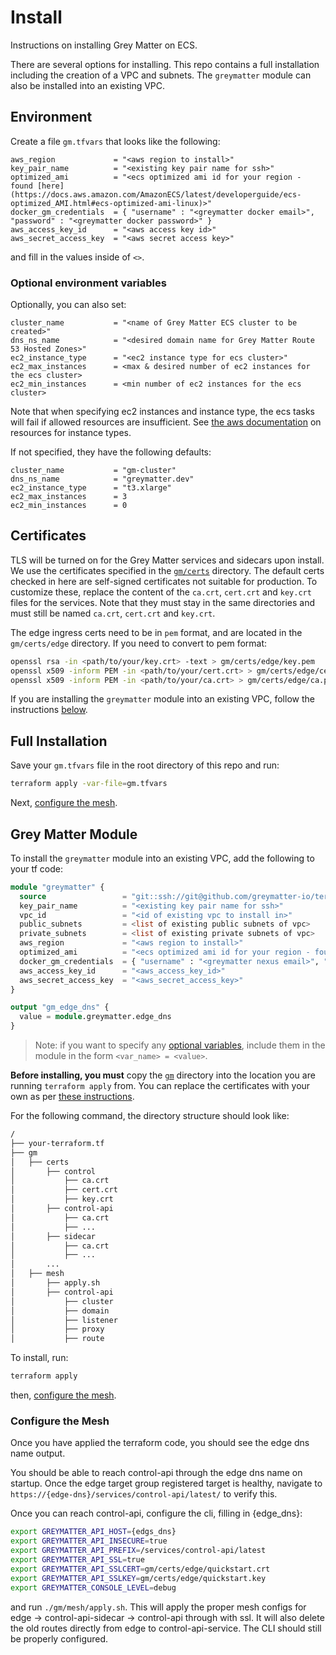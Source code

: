 # Install

Instructions on installing Grey Matter on ECS.

There are several options for installing. This repo contains a full installation including the creation of a VPC and subnets. The `greymatter` module can also be installed into an existing VPC.

## Environment

Create a file `gm.tfvars` that looks like the following:

```hcl
aws_region             = "<aws region to install>"
key_pair_name          = "<existing key pair name for ssh>"
optimized_ami          = "<ecs optimized ami id for your region - found [here](https://docs.aws.amazon.com/AmazonECS/latest/developerguide/ecs-optimized_AMI.html#ecs-optimized-ami-linux)>"
docker_gm_credentials  = { "username" : "<greymatter docker email>", "password" : "<greymatter docker password>" }
aws_access_key_id      = "<aws access key id>"
aws_secret_access_key  = "<aws secret access key>"
```

and fill in the values inside of `<>`.

### Optional environment variables

Optionally, you can also set:

```hcl
cluster_name           = "<name of Grey Matter ECS cluster to be created>"
dns_ns_name            = "<desired domain name for Grey Matter Route 53 Hosted Zones>"
ec2_instance_type      = "<ec2 instance type for ecs cluster>"
ec2_max_instances      = <max & desired number of ec2 instances for the ecs cluster>
ec2_min_instances      = <min number of ec2 instances for the ecs cluster>
```

Note that when specifying ec2 instances and instance type, the ecs tasks will fail if allowed resources are insufficient. See [the aws documentation](https://docs.aws.amazon.com/AmazonECS/latest/developerguide/container-instance-eni.html#eni-trunking-supported-instance-types) on resources for instance types.

If not specified, they have the following defaults:

```hcl
cluster_name           = "gm-cluster"
dns_ns_name            = "greymatter.dev"
ec2_instance_type      = "t3.xlarge"
ec2_max_instances      = 3
ec2_min_instances      = 0
```

## Certificates

TLS will be turned on for the Grey Matter services and sidecars upon install. We use the certificates specified in the [`gm/certs`](gm/certs) directory. The default certs checked in here are self-signed certificates not suitable for production. To customize these, replace the content of the `ca.crt`, `cert.crt` and `key.crt` files for the services. Note that they must stay in the same directories and must still be named `ca.crt`, `cert.crt` and `key.crt`.

The edge ingress certs need to be in `pem` format, and are located in the `gm/certs/edge` directory. If you need to convert to pem format:

```bash
openssl rsa -in <path/to/your/key.crt> -text > gm/certs/edge/key.pem
openssl x509 -inform PEM -in <path/to/your/cert.crt> > gm/certs/edge/cert.pem
openssl x509 -inform PEM -in <path/to/your/ca.crt> > gm/certs/edge/ca.pem
```

If you are installing the `greymatter` module into an existing VPC, follow the instructions [below](#grey-matter-module).

## Full Installation

Save your `gm.tfvars` file in the root directory of this repo and run:

```bash
terraform apply -var-file=gm.tfvars
```

Next, [configure the mesh](#configure-the-mesh).

## Grey Matter Module

To install the `greymatter` module into an existing VPC, add the following to your tf code:

```tf
module "greymatter" {
  source                 = "git::ssh://git@github.com/greymatter-io/terraform-greymatter-ecs//greymatter?ref=master"
  key_pair_name          = "<existing key pair name for ssh>"
  vpc_id                 = "<id of existing vpc to install in>"
  public_subnets         = <list of existing public subnets of vpc>
  private_subnets        = <list of existing private subnets of vpc>
  aws_region             = "<aws region to install>"
  optimized_ami          = "<ecs optimized ami id for your region - found [here](https://docs.aws.amazon.com/AmazonECS/latest/developerguide/ecs-optimized_AMI.html#ecs-optimized-ami-linux)>"
  docker_gm_credentials  = { "username" : "<greymatter nexus email>", "password" : "<greymatter nexus password>" }
  aws_access_key_id      = "<aws_access_key_id>"
  aws_secret_access_key  = "<aws_secret_access_key>"
}

output "gm_edge_dns" {
  value = module.greymatter.edge_dns
}
```

> Note: if you want to specify any [optional variables](#optional-environment-variables), include them in the module in the form `<var_name> = <value>`.

**Before installing, you must** copy the [`gm`](gm) directory into the location you are running `terraform apply` from. You can replace the certificates with your own as per [these instructions](#certificates).

For the following command, the directory structure should look like:

```bash
/
├── your-terraform.tf
├── gm
│   ├── certs
│       ├── control
│           ├── ca.crt
│           ├── cert.crt
│           ├── key.crt
│       ├── control-api
│           ├── ca.crt
│           ├── ...
│       ├── sidecar
│           ├── ca.crt
│           ├── ...
│       ...
│   ├── mesh
│       ├── apply.sh
│       ├── control-api
│           ├── cluster
│           ├── domain
│           ├── listener
│           ├── proxy
│           ├── route
```

To install, run:

```bash
terraform apply
```

then, [configure the mesh](#configure-the-mesh).

### Configure the Mesh

Once you have applied the terraform code, you should see the edge dns name output.

You should be able to reach control-api through the edge dns name on startup. Once the edge target group registered target is healthy, navigate to `https://{edge-dns}/services/control-api/latest/` to verify this.

Once you can reach control-api, configure the cli, filling in {edge_dns}:

```bash
export GREYMATTER_API_HOST={edgs_dns}
export GREYMATTER_API_INSECURE=true
export GREYMATTER_API_PREFIX=/services/control-api/latest
export GREYMATTER_API_SSL=true
export GREYMATTER_API_SSLCERT=gm/certs/edge/quickstart.crt
export GREYMATTER_API_SSLKEY=gm/certs/edge/quickstart.key
export GREYMATTER_CONSOLE_LEVEL=debug
```

and run `./gm/mesh/apply.sh`.  This will apply the proper mesh configs for edge -> control-api-sidecar -> control-api through with ssl. It will also delete the old routes directly from edge to control-api-service. The CLI should still be properly configured.
